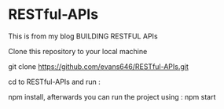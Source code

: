 # RESTful-APIs
This is from my blog BUILDING RESTFUL APIs 



Clone this repository to your local machine 

git clone https://github.com/evans646/RESTful-APIs.git

cd to RESTful-APIs and run :

npm install, afterwards you can run the project using :
npm start 
